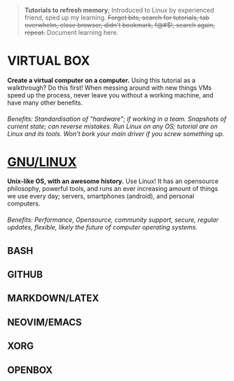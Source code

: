 
> **Tutorials to refresh memory**; Introduced to Linux by experienced friend, sped up my learning. ~~Forget bits, search for tutorials, tab overwhelm, close browser, didn't bookmark, f@#$!, search again, repeat.~~ Document learning here.

VIRTUAL BOX 
===========
**Create a virtual computer on a computer.** Using this tutorial as a walkthrough? Do this first! When messing around with new things VMs speed up the process, never leave you without a working machine, and have many other benefits.
###### Benefits: Standardisation of "hardware"; if working in a team. Snapshots of current state; can reverse mistakes. Run Linux on any OS; tutorial are on Linux and its tools. Won't bork your main driver if you screw something up.

[GNU/LINUX](https://github.com/LAMisanoob/LAMs-Tutorials/tree/master/gnu-linux)
=========

**Unix-like OS, with an awesome history.** Use Linux! It has an opensource philosophy, powerful tools, and runs an ever increasing amount of things we use every day; servers, smartphones (android), and personal computers.
###### Benefits: Performance, Opensource, community support, secure, regular updates, flexible, likely the future of computer operating systems.

## BASH


## GITHUB


## MARKDOWN/LATEX


## NEOVIM/EMACS


## XORG


## OPENBOX







